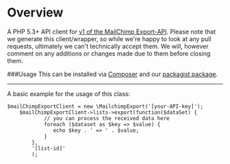 Overview
=============================================
A PHP 5.3+ API client for [v1 of the MailChimp Export-API](http://apidocs.mailchimp.com/export/1.0/).
Please note that we generate this client/wrapper, so while we're happy to look at any pull requests, ultimately we can't technically accept them.
We will, however comment on any additions or changes made due to them before closing them.


###Usage
This can be installed via [Composer](http://getcomposer.org/) and our [packagist package](https://packagist.org/packages/mailchimp/mailchimp).

---

A basic example for the usage of this class:


    $mailChimpExportClient = new \MailchimpExport('[your-API-key]');
        $mailChimpExportClient->lists->export(function($dataSet) {
                // you can process the received data here
                foreach ($dataset as $key => $value) {
                   echo $key . ' => ' . $value;
                }
            },
            '[list-id]'
            );


